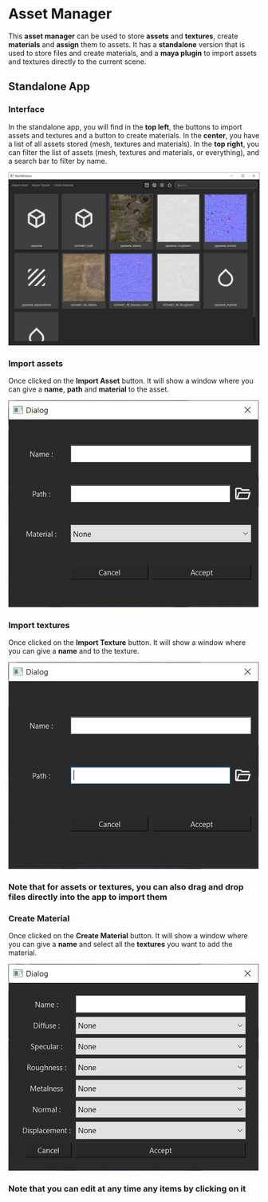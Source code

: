 # Asset Manager

This **asset manager** can be used to store **assets** and **textures**, create **materials** and **assign** them to assets. It has a **standalone** version that is used to store files and create materials, and a **maya plugin** to import assets and textures directly to the current scene.

## Standalone App

### Interface

In the standalone app, you will find in the **top left**, the buttons to import assets and textures and a button to create materials.
In the **center**, you have a list of all assets stored (mesh, textures and materials).
In the **top right**, you can filter the list of assets (mesh, textures and materials, or everything), and a search bar to filter by name.

![Standalone Application](./assets/readme/standalone.jpg)

### Import assets

Once clicked on the **Import Asset** button. It will show a window where you can give a **name**, **path** and **material** to the asset.

![Import Asset](./assets/readme/import_asset.jpg)

### Import textures

Once clicked on the **Import Texture** button. It will show a window where you can give a **name** and to the texture.

![Import Texture](./assets/readme/import_texture.jpg)


### Note that for assets or textures, you can also drag and drop files directly into the app to import them


### Create Material

Once clicked on the **Create Material** button. It will show a window where you can give a **name** and select all the **textures** you want to add the material.

![Create Material](./assets/readme/create_material.jpg)


### Note that you can edit at any time any items by clicking on it